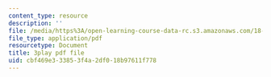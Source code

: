 ```yaml
---
content_type: resource
description: ''
file: /media/https%3A/open-learning-course-data-rc.s3.amazonaws.com/18-03sc-differential-equations-fall-2011/cbf469e333853f4a2df018b97611f778_pGECDB15L9o.pdf
file_type: application/pdf
resourcetype: Document
title: 3play pdf file
uid: cbf469e3-3385-3f4a-2df0-18b97611f778
---
```

